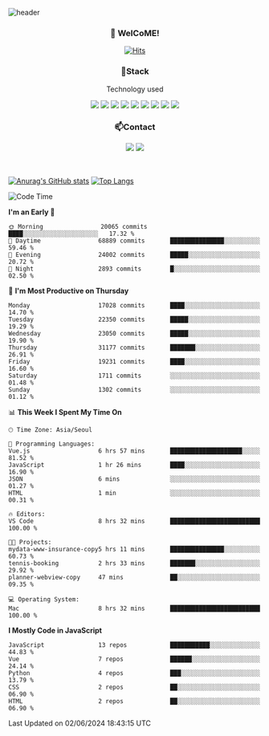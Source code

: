 ![header](https://capsule-render.vercel.app/api?type=waving&color=gradient&height=200&text=Kyungjoon&fontAlign=70&fontAlignY=40&animation=twinkling)

<h3 align="center">👋 WelCoME!</h3>

<div align=center>
  
[![Hits](https://hits.seeyoufarm.com/api/count/incr/badge.svg?url=https%3A%2F%2Fgithub.com%2Fuvula6921&count_bg=%2322BAC9&title_bg=%23827F7F&icon=iconify.svg&icon_color=%2325A27F&title=visits&edge_flat=false)](https://hits.seeyoufarm.com)
  
</div>
<h3 align="center">📌Stack</h3>
<p align="center">Technology used</p>
<div align="center"><img src="https://img.shields.io/badge/HTML5-E34F26?style=flat-square&logo=HTML5&logoColor=white"></img> <img src="https://img.shields.io/badge/CSS3-0A84FF?style=flat-square&logo=CSS3&logoColor=white"></img> <img src="https://img.shields.io/badge/JavaScript-FFCD11?style=flat-square&logo=JavaScript&logoColor=white"></img> <img src="https://img.shields.io/badge/React-00BCF6?style=flat-square&logo=React&logoColor=white"></img> <img src="https://img.shields.io/badge/jQuery-3655FF?style=flat-square&logo=jQuery&logoColor=white"></img> <img src="https://img.shields.io/badge/Ruby-E0115F?style=flat-square&logo=Ruby&logoColor=white"></img> <img src="https://img.shields.io/badge/Python-4B8BBE?style=flat-square&logo=Python&logoColor=white"></img> <img src="https://img.shields.io/badge/Vue-4FC08D?style=flat-square&logo=Vue.js&logoColor=white"></img> <img src="https://img.shields.io/badge/Nuxt-00DC82?style=flat-square&logo=Nuxt.js&logoColor=white"></img></div>

<h3 align="center">📫Contact</h3>
<div align="center"><a href="https://velog.io/@uvula6921/"><img src="https://img.shields.io/badge/Blog-20c997?style=flat-square&logo=V&logoColor=white"/></a> <a href="pkj6921@gmail.com"><img src="https://img.shields.io/badge/Gmail-EA4335?style=flat-square&logo=Gmail&logoColor=white"/></a></div>
<br>
<br>

[![Anurag's GitHub stats](https://github-readme-stats.vercel.app/api?username=uvula6921&hide=stars,issues&show_icons=true&count_private=true&theme=tokyonight)](https://github.com/anuraghazra/github-readme-stats)
[![Top Langs](https://github-readme-stats.vercel.app/api/top-langs/?username=uvula6921&hide=css,jupyter%20notebook,html&exclude_repo=uvula6921,uvula6921.github.io&layout=compact&langs_count=8)](https://github.com/anuraghazra/github-readme-stats)

<!--START_SECTION:waka-->
![Code Time](http://img.shields.io/badge/Code%20Time-2%2C294%20hrs%2033%20mins-blue)

**I'm an Early 🐤** 

```text
🌞 Morning                20065 commits       ████░░░░░░░░░░░░░░░░░░░░░   17.32 % 
🌆 Daytime                68889 commits       ███████████████░░░░░░░░░░   59.46 % 
🌃 Evening                24002 commits       █████░░░░░░░░░░░░░░░░░░░░   20.72 % 
🌙 Night                  2893 commits        █░░░░░░░░░░░░░░░░░░░░░░░░   02.50 % 
```
📅 **I'm Most Productive on Thursday** 

```text
Monday                   17028 commits       ████░░░░░░░░░░░░░░░░░░░░░   14.70 % 
Tuesday                  22350 commits       █████░░░░░░░░░░░░░░░░░░░░   19.29 % 
Wednesday                23050 commits       █████░░░░░░░░░░░░░░░░░░░░   19.90 % 
Thursday                 31177 commits       ███████░░░░░░░░░░░░░░░░░░   26.91 % 
Friday                   19231 commits       ████░░░░░░░░░░░░░░░░░░░░░   16.60 % 
Saturday                 1711 commits        ░░░░░░░░░░░░░░░░░░░░░░░░░   01.48 % 
Sunday                   1302 commits        ░░░░░░░░░░░░░░░░░░░░░░░░░   01.12 % 
```


📊 **This Week I Spent My Time On** 

```text
🕑︎ Time Zone: Asia/Seoul

💬 Programming Languages: 
Vue.js                   6 hrs 57 mins       ████████████████████░░░░░   81.52 % 
JavaScript               1 hr 26 mins        ████░░░░░░░░░░░░░░░░░░░░░   16.90 % 
JSON                     6 mins              ░░░░░░░░░░░░░░░░░░░░░░░░░   01.27 % 
HTML                     1 min               ░░░░░░░░░░░░░░░░░░░░░░░░░   00.31 % 

🔥 Editors: 
VS Code                  8 hrs 32 mins       █████████████████████████   100.00 % 

🐱‍💻 Projects: 
mydata-www-insurance-copy5 hrs 11 mins       ███████████████░░░░░░░░░░   60.73 % 
tennis-booking           2 hrs 33 mins       ███████░░░░░░░░░░░░░░░░░░   29.92 % 
planner-webview-copy     47 mins             ██░░░░░░░░░░░░░░░░░░░░░░░   09.35 % 

💻 Operating System: 
Mac                      8 hrs 32 mins       █████████████████████████   100.00 % 
```

**I Mostly Code in JavaScript** 

```text
JavaScript               13 repos            ███████████░░░░░░░░░░░░░░   44.83 % 
Vue                      7 repos             ██████░░░░░░░░░░░░░░░░░░░   24.14 % 
Python                   4 repos             ███░░░░░░░░░░░░░░░░░░░░░░   13.79 % 
CSS                      2 repos             ██░░░░░░░░░░░░░░░░░░░░░░░   06.90 % 
HTML                     2 repos             ██░░░░░░░░░░░░░░░░░░░░░░░   06.90 % 
```




 Last Updated on 02/06/2024 18:43:15 UTC
<!--END_SECTION:waka-->
